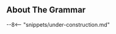 <!-- markdownlint-configure-file { "first-line-heading": { "level": 2 } } -->

## About The Grammar

--8<-- "snippets/under-construction.md"
